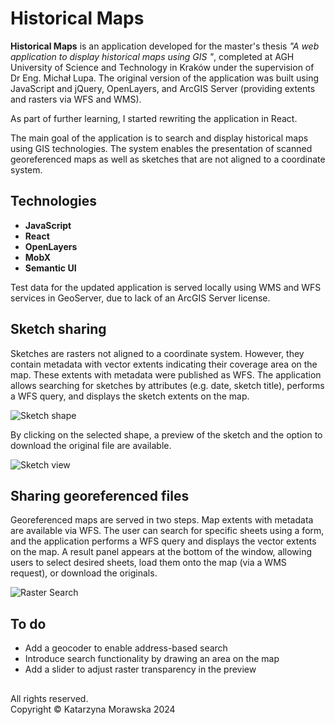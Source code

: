 # Historical Maps

**Historical Maps** is an application developed for the master's thesis *"A web application to display historical maps using GIS "*, completed at AGH University of Science and Technology in Kraków under the supervision of Dr Eng. Michał Lupa. The original version of the application was built using JavaScript and jQuery, OpenLayers, and ArcGIS Server (providing extents and rasters via WFS and WMS).

As part of further learning, I started rewriting the application in React.

The main goal of the application is to search and display historical maps using GIS technologies. The system enables the presentation of scanned georeferenced maps as well as sketches that are not aligned to a coordinate system.

## Technologies

- **JavaScript**
- **React**
- **OpenLayers**
- **MobX**
- **Semantic UI**

Test data for the updated application is served locally using WMS and WFS services in GeoServer, due to lack of an ArcGIS Server license.

## Sketch sharing

Sketches are rasters not aligned to a coordinate system. However, they contain metadata with vector extents indicating their coverage area on the map. These extents with metadata were published as WFS. The application allows searching for sketches by attributes (e.g. date, sketch title), performs a WFS query, and displays the sketch extents on the map.

![Sketch shape](/../../../natamora/blob/main/images/hist-maps/szkic.png)

By clicking on the selected shape, a preview of the sketch and the option to download the original file are available.

![Sketch view](/../../../natamora/blob/main/images/hist-maps/szkic-tif.png)

## Sharing georeferenced files

Georeferenced maps are served in two steps. Map extents with metadata are available via WFS. The user can search for specific sheets using a form, and the application performs a WFS query and displays the vector extents on the map. A result panel appears at the bottom of the window, allowing users to select desired sheets, load them onto the map (via a WMS request), or download the originals.

![Raster Search](/../../../natamora/blob/main/images/hist-maps/raster_search.png)

## To do

- Add a geocoder to enable address-based search
- Introduce search functionality by drawing an area on the map
- Add a slider to adjust raster transparency in the preview

##

All rights reserved.  
Copyright &copy; Katarzyna Morawska 2024
